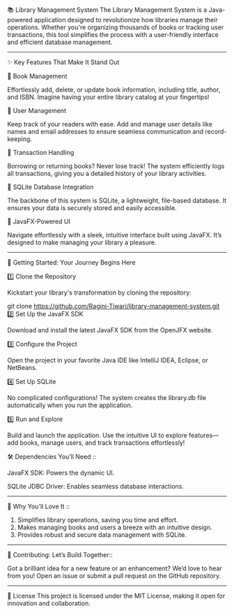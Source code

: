 📚 Library Management System
The Library Management System is a Java-powered application designed to revolutionize how libraries manage their operations. Whether you're organizing thousands of books or tracking user transactions, this tool simplifies the process with a user-friendly interface and efficient database management.

---

✨ Key Features That Make It Stand Out

🌟 Book Management

Effortlessly add, delete, or update book information, including title, author, and ISBN. Imagine having your entire library catalog at your fingertips!

🌟 User Management

Keep track of your readers with ease. Add and manage user details like names and email addresses to ensure seamless communication and record-keeping.

🌟 Transaction Handling

Borrowing or returning books? Never lose track! The system efficiently logs all transactions, giving you a detailed history of your library activities.

🌟 SQLite Database Integration

The backbone of this system is SQLite, a lightweight, file-based database. It ensures your data is securely stored and easily accessible.

🌟 JavaFX-Powered UI

Navigate effortlessly with a sleek, intuitive interface built using JavaFX. It’s designed to make managing your library a pleasure.

---

🚀 Getting Started: Your Journey Begins Here

1️⃣ Clone the Repository

Kickstart your library's transformation by cloning the repository:

   git clone https://github.com/Ragini-Tiwari/library-management-system.git  
2️⃣ Set Up the JavaFX SDK

Download and install the latest JavaFX SDK from the OpenJFX website.

3️⃣ Configure the Project

Open the project in your favorite Java IDE like IntelliJ IDEA, Eclipse, or NetBeans.

4️⃣ Set Up SQLite

No complicated configurations! The system creates the library.db file automatically when you run the application.

5️⃣ Run and Explore

Build and launch the application. Use the intuitive UI to explore features—add books, manage users, and track transactions effortlessly!

🛠️ Dependencies You’ll Need ::

JavaFX SDK: Powers the dynamic UI.

SQLite JDBC Driver: Enables seamless database interactions.

---

🌟 Why You'll Love It ::

1. Simplifies library operations, saving you time and effort.
2. Makes managing books and users a breeze with an intuitive design.
3. Provides robust and secure data management with SQLite.

---

🤝 Contributing: Let’s Build Together::

Got a brilliant idea for a new feature or an enhancement? We’d love to hear from you! Open an issue or submit a pull request on the GitHub repository.

---

📜 License
This project is licensed under the MIT License, making it open for innovation and collaboration.
